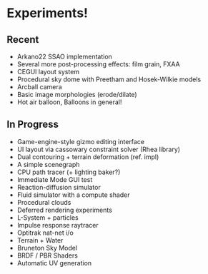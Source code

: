 # Experiments!

## Recent
* Arkano22 SSAO implementation
* Several more post-processing effects: film grain, FXAA
* CEGUI layout system
* Procedural sky dome with Preetham and Hosek-Wilkie models
* Arcball camera
* Basic image morphologies (erode/dilate)
* Hot air balloon, Balloons in general!

## In Progress
* Game-engine-style gizmo editing interface
* UI layout via cassowary constraint solver (Rhea library)
* Dual contouring + terrain deformation (ref. impl)
* A simple scenegraph
* CPU path tracer (+ lighting baker?)
* Immediate Mode GUI test
* Reaction-diffusion simulator
* Fluid simulator with a compute shader
* Procedural clouds
* Deferred rendering experiments
* L-System + particles
* Impulse response raytracer
* Optitrak nat-net i/o
* Terrain + Water
* Bruneton Sky Model
* BRDF / PBR Shaders
* Automatic UV generation